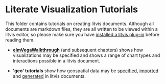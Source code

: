# Literate Visualization Tutorials

This folder contains tutorials on creating litvis documents.
Although all documents are markdown files, they are all written to be viewed within a litvis editor, so please make sure you have [installed a litvis plug-in](../../software/README.md) before reading them.

*   **[elmVegaWalkthrough](elmVegaWalkthrough1.md)** (and subsequent chapters) shows how visualizations may be specified and shows a range of chart types and interactions possible in a litvis document.

*   **'geo' tutorials** show how geospatial data may be [specified](geoFormats.md), [imported](geoImporting.md) and [generated](geoGenerating.md) in litvis documents.
